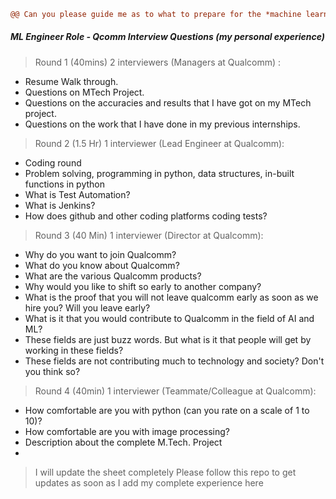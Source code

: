 ```diff
@@ Can you please guide me as to what to prepare for the *machine learning engineer* role in Qualcomm? @@
```
##### ML Engineer Role - Qcomm Interview Questions (my personal experience)

> Round 1  (40mins) 2 interviewers (Managers at Qualcomm) : 
  * Resume Walk through.
  * Questions on MTech Project.
  * Questions on the accuracies and results that I have got on my MTech project.
  * Questions on the work that I have done in my previous internships.


> Round 2 (1.5 Hr) 1 interviewer (Lead Engineer at Qualcomm):
  * Coding round
  * Problem solving, programming in python, data structures, in-built functions in python
  * What is Test Automation?
  * What is Jenkins?
  * How does github and other coding platforms coding tests?


> Round 3 (40 Min) 1 interviewer (Director at Qualcomm):
  * Why do you want to join Qualcomm?
  * What do you know about Qualcomm?
  * What are the various Qualcomm products?
  * Why would you like to shift so early to another company?
  * What is the proof that you will not leave qualcomm early as soon as we hire you? Will you leave early?
  * What is it that you would contribute to Qualcomm in the field of AI and ML?
  * These fields are just buzz words. But what is it that people will get by working in these fields?
  * These fields are not contributing much to technology and society? Don't you think so?


> Round 4 (40min) 1 interviewer (Teammate/Colleague at Qualcomm):
  * How comfortable are you with python (can you rate on a scale of 1 to 10)?
  * How comfortable are you with image processing?
  * Description about the complete M.Tech. Project
  * 



> I will update the sheet completely
Please follow this repo to get updates as soon as I add my complete experience here
